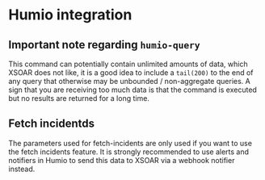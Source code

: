 # Humio integration
## Important note regarding `humio-query`
This command can potentially contain unlimited amounts of data, which XSOAR does not like, it is a good idea to include a `tail(200)` to the end of any query that otherwise may be unbounded / non-aggregate queries. A sign that you are receiving too much data is that the command is executed but no results are returned for a long time.

## Fetch incidentds
The parameters used for fetch-incidents are only used if you want to use the fetch incidents feature. It is strongly recommended to use alerts and notifiers in Humio to send this data to XSOAR via a webhook notifier instead.